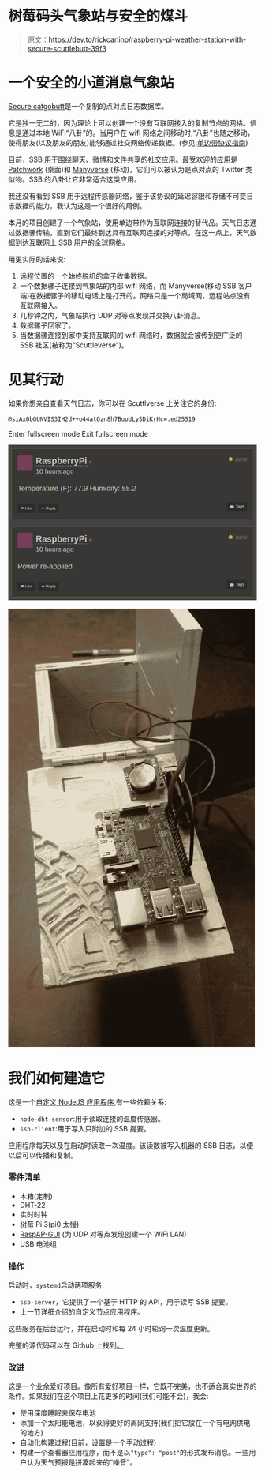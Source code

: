 # 树莓码头气象站与安全的煤斗

> 原文：<https://dev.to/rickcarlino/raspberry-pi-weather-station-with-secure-scuttlebutt-39f3>

# 一个安全的小道消息气象站

[Secure catgobutt](https://scuttlebot.io/more/protocols/secure-scuttlebutt.html)是一个复制的点对点日志数据库。

它是独一无二的，因为理论上可以创建一个没有互联网接入的复制节点的网格。信息是通过本地 WiFi“八卦”的。当用户在 wifi 网络之间移动时,“八卦”也随之移动，使得朋友(以及朋友的朋友)能够通过社交网络传递数据。(参见:[单边带协议指南](https://ssbc.github.io/scuttlebutt-protocol-guide/))

目前，SSB 用于围绕聊天、微博和文件共享的社交应用。最受欢迎的应用是 [Patchwork](https://github.com/ssbc/patchwork) (桌面)和 [Manyverse](https://www.manyver.se/) (移动)，它们可以被认为是点对点的 Twitter 类似物。SSB 的八卦让它非常适合这类应用。

我还没有看到 SSB 用于远程传感器网络，鉴于该协议的延迟容限和存储不可变日志数据的能力，我认为这是一个很好的用例。

本月的项目创建了一个气象站，使用单边带作为互联网连接的替代品。天气日志通过数据骡传输，直到它们最终到达具有互联网连接的对等点，在这一点上，天气数据到达互联网上 SSB 用户的全球网格。

用更实际的话来说:

1.  远程位置的一个始终脱机的盒子收集数据。
2.  一个数据骡子连接到气象站的内部 wifi 网络，而 Manyverse(移动 SSB 客户端)在数据骡子的移动电话上是打开的。网络只是一个局域网，远程站点没有互联网接入。
3.  几秒钟之内，气象站执行 UDP 对等点发现并交换八卦消息。
4.  数据骡子回家了。
5.  当数据骡连接到家中支持互联网的 wifi 网络时，数据就会被传到更广泛的 SSB 社区(被称为“Scuttleverse”)。

# 见其行动

如果你想亲自查看天气日志，你可以在 Scuttlverse 上关注它的身份:

```
@siAx0bQUNVIS3IH2d++o44atOzn8h7BuoULySDiKrHc=.ed25519 
```

Enter fullscreen mode Exit fullscreen mode

[![](img/98fe5830ef6933326abae102ab1f50cf.png)](https://res.cloudinary.com/practicaldev/image/fetch/s--MhPI8GGf--/c_limit%2Cf_auto%2Cfl_progressive%2Cq_auto%2Cw_880/https://rickcarlino.cimg/2019/weather_station/patchwork.png)

[![](img/07c63c07f7fdd18e95dfbaa80dc7a69e.png)](https://res.cloudinary.com/practicaldev/image/fetch/s--ZqZaVU2P--/c_limit%2Cf_auto%2Cfl_progressive%2Cq_auto%2Cw_880/https://rickcarlino.cimg/2019/weather_station/enclosure.jpg)

# 我们如何建造它

这是一个[自定义 NodeJS 应用程序](https://github.com/FoxDotBuild/WeatherStation),有一些依赖关系:

*   `node-dht-sensor`:用于读取连接的温度传感器。
*   `ssb-client`:用于写入只附加的 SSB 提要。

应用程序每天以及在启动时读取一次温度。该读数被写入机器的 SSB 日志，以便以后可以传播和复制。

### 零件清单

*   木箱(定制)
*   DHT-22
*   实时时钟
*   树莓 Pi 3(pi0 太慢)
*   [RaspAP-GUI](https://github.com/billz/raspap-webgui) (为 UDP 对等点发现创建一个 WiFi LAN)
*   USB 电池组

### 操作

启动时，`systemd`启动两项服务:

*   `ssb-server`，它提供了一个基于 HTTP 的 API，用于读写 SSB 提要。
*   上一节详细介绍的自定义节点应用程序。

这些服务在后台运行，并在启动时和每 24 小时轮询一次温度更新。

完整的源代码可以在 Github 上找到[。](https://github.com/FoxDotBuild/WeatherStation)

### 改进

这是一个业余爱好项目。像所有爱好项目一样，它既不完美，也不适合真实世界的条件。如果我们在这个项目上花更多的时间(我们可能不会)，我会:

*   使用深度睡眠来保存电池
*   添加一个太阳能电池，以获得更好的离网支持(我们把它放在一个有电网供电的地方)
*   自动化构建过程(目前，设置是一个手动过程)
*   构建一个查看器应用程序，而不是以`"type": "post"`的形式发布消息。一些用户认为天气预报是拼凑起来的“噪音”。